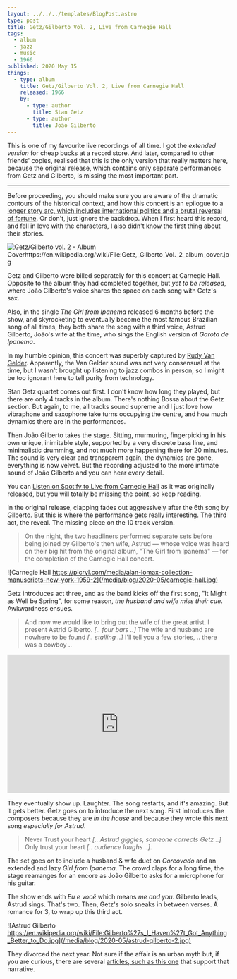 ```yaml
---
layout: ../../../templates/BlogPost.astro
type: post
title: Getz/Gilberto Vol. 2, Live from Carnegie Hall
tags:
  - album
  - jazz
  - music
  - 1966
published: 2020 May 15
things:
  - type: album
    title: Getz/Gilberto Vol. 2, Live from Carnegie Hall
    released: 1966
    by:
      - type: author
        title: Stan Getz
      - type: author
        title: João Gilberto
---
```


This is one of my favourite live recordings of all time. I got the _extended version_ for cheap bucks at a record store. And later, compared to other friends' copies, realised that this is the only version that really matters here, because the original release, which contains only separate performances from Getz and Gilberto, is missing the most important part.

---

Before proceeding, you should make sure you are aware of the dramatic contours of the historical context, and how this concert is an epilogue to a [longer story arc, which includes international politics and a brutal reversal of fortune](/posts/2020-05/getz-gilberto--vol-1). Or don't, just ignore the backdrop. When I first heard this record, and fell in love with the characters, I also didn't know the first thing about their stories.

![Getz/Gilberto vol. 2 - Album Coverhttps://en.wikipedia.org/wiki/File:Getz,_Gilberto_Vol._2_album_cover.jpg](/media/links/albums/getz-gilberto--live-at-carnegie-hall.jpg)

Getz and Gilberto were billed separately for this concert at Carnegie Hall. Opposite to the album they had completed together, but _yet to be released_, where João Gilberto's voice shares the space on each song with Getz's sax.

Also, in the single _The Girl from Ipanema_ released 6 months before the show, and skyrocketing to eventually become the most famous Brazilian song of all times, they both share the song with a third voice, Astrud Gilberto, João's wife at the time, who sings the English version of _Garota de Ipanema_.

In my humble opinion, this concert was superbly captured by [Rudy Van Gelder](https://www.discogs.com/artist/252966-Rudy-Van-Gelder). Apparently, the Van Gelder sound was not very consensual at the time, but I wasn't brought up listening to jazz combos in person, so I might be too ignorant here to tell purity from technology.

Stan Getz quartet comes out first. I don't know how long they played, but there are only 4 tracks in the album. There's nothing Bossa about the Getz section. But again, to me, all tracks sound supreme and I just love how vibraphone and saxophone take turns occupying the centre, and how much dynamics there are in the performances.

Then João Gilberto takes the stage. Sitting, murmuring, fingerpicking in his own unique, inimitable style, supported by a very discrete bass line, and minimalistic drumming, and not much more happening there for 20 minutes. The sound is very clear and transparent again, the dynamics are gone, everything is now velvet. But the recording adjusted to the more intimate sound of João Gilberto and you can hear every detail.

You can [Listen on Spotify to Live from Carnegie Hall](https://open.spotify.com/album/0Hh0eLbuqqDxYSCpy7i4Jx) as it was originally released, but you will totally be missing the point, so keep reading.

In the original release, clapping fades out aggressively after the 6th song by Gilberto. But this is where the performance gets really interesting. The third act, the reveal. The missing piece on the 10 track version.

> On the night, the two headliners performed separate sets before being joined by Gilberto's then wife, Astrud — whose voice was heard on their big hit from the original album, "The Girl from Ipanema" — for the completion of the Carnegie Hall concert.

![Carnegie Hall https://picryl.com/media/alan-lomax-collection-manuscripts-new-york-1959-2](/media/blog/2020-05/carnegie-hall.jpg)

Getz introduces act three, and as the band kicks off the first song, "It Might as Well be Spring", for some reason, _the husband and wife miss their cue_. Awkwardness ensues.

> And now we would like to bring out the wife of the great artist. I present Astrid Gilberto. _[.. four bars ..]_ The wife and husband are nowhere to be found _[.. stalling ..]_ I'll tell you a few stories, .. there was a cowboy ..

<iframe width="100%" height="315" src="https://www.youtube.com/embed/kp3sb-FcSOk?start=2111" frameborder="0" allow="accelerometer; autoplay; encrypted-media; gyroscope; picture-in-picture" allowfullscreen></iframe>

They eventually show up. Laughter. The song restarts, and it's amazing. But it gets better. Getz goes on to introduce the next song. First introduces the composers because they are _in the house_ and because they wrote this next song _especially for Astrud_.

> Never Trust your heart _[.. Astrud giggles, someone corrects Getz ..]_ Only trust your heart _[.. audience laughs ..]_.

The set goes on to include a husband & wife duet on _Corcovado_ and an extended and lazy _Girl from Ipanema_. The crowd claps for a long time, the stage rearranges for an encore as João Gilberto asks for a microphone for his guitar.

The show ends with _Eu e você_ which means _me and you_. Gilberto leads, Astrud sings. That's two. Then, Getz's solo sneaks in between verses. A romance for 3, to wrap up this third act.

![Astrud Gilberto https://en.wikipedia.org/wiki/File:Gilberto%27s_I_Haven%27t_Got_Anything_Better_to_Do.jpg](/media/blog/2020-05/astrud-gilberto-2.jpg)

They divorced the next year. Not sure if the affair is an urban myth but, if you are curious, there are several [articles, such as this one](https://www.vailjazz.org/inside-the-vail-jazz-festival-a-musical-affair/) that support that narrative.
